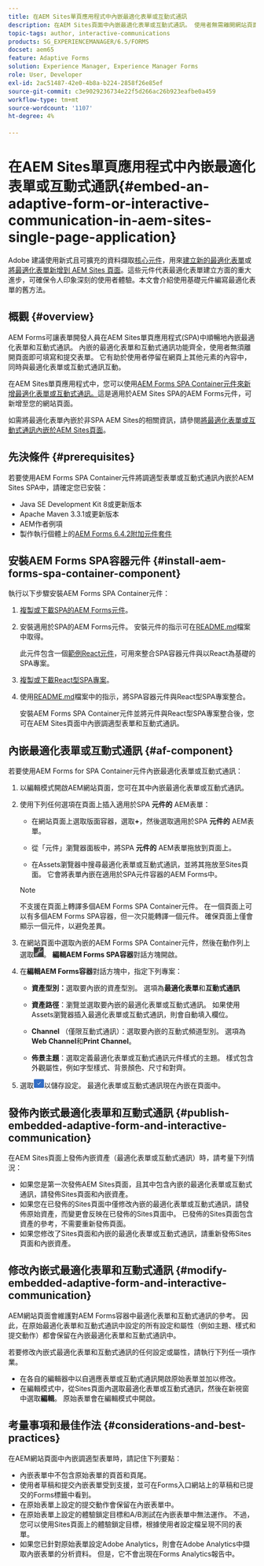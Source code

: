 ```yaml
---
title: 在AEM Sites單頁應用程式中內嵌最適化表單或互動式通訊
description: 在AEM Sites頁面中內嵌最適化表單或互動式通訊。 使用者無需離開網站頁面即可填寫及提交表單。
topic-tags: author, interactive-communications
products: SG_EXPERIENCEMANAGER/6.5/FORMS
docset: aem65
feature: Adaptive Forms
solution: Experience Manager, Experience Manager Forms
role: User, Developer
exl-id: 2ac51487-42e0-4b8a-b224-2858f26e85ef
source-git-commit: c3e9029236734e22f5d266ac26b923eafbe0a459
workflow-type: tm+mt
source-wordcount: '1107'
ht-degree: 4%

---
```


# 在AEM Sites單頁應用程式中內嵌最適化表單或互動式通訊{#embed-an-adaptive-form-or-interactive-communication-in-aem-sites-single-page-application}

<span class="preview">Adobe 建議使用新式且可擴充的資料擷取[核心元件](https://experienceleague.adobe.com/docs/experience-manager-core-components/using/adaptive-forms/introduction.html)，用來[建立新的最適化表單](/help/forms/using/create-an-adaptive-form-core-components.md)或[將最適化表單新增到 AEM Sites 頁面](/help/forms/using/create-or-add-an-adaptive-form-to-aem-sites-page.md)。這些元件代表最適化表單建立方面的重大進步，可確保令人印象深刻的使用者體驗。本文會介紹使用基礎元件編寫最適化表單的舊方法。</span>

## 概觀 {#overview}

AEM Forms可讓表單開發人員在AEM Sites單頁應用程式(SPA)中順暢地內嵌最適化表單和互動式通訊。 內嵌的最適化表單和互動式通訊功能齊全，使用者無須離開頁面即可填寫和提交表單。 它有助於使用者停留在網頁上其他元素的內容中，同時與最適化表單或互動式通訊互動。

在AEM Sites單頁應用程式中，您可以使用[AEM Forms SPA Container元件](../../forms/using/embed-adaptive-form-aem-sites-spa.md#af-component)[來新增最適化表單或互動式通訊。](../../forms/using/embed-adaptive-form-aem-sites-spa.md#af-component)這是適用於AEM Sites SPA的AEM Forms元件，可新增至您的網站頁面。

如需將最適化表單內嵌於非SPA AEM Sites的相關資訊，請參閱[將最適化表單或互動式通訊內嵌於AEM Sites頁面](/help/forms/using/embed-adaptive-form-aem-sites.md)。

## 先決條件 {#prerequisites}

若要使用AEM Forms SPA Container元件將調適型表單或互動式通訊內嵌於AEM Sites SPA中，請確定您已安裝：

* Java SE Development Kit 8或更新版本
* Apache Maven 3.3.1或更新版本
* AEM作者例項
* 製作執行個體上的[AEM Forms 6.4.2附加元件套件](https://helpx.adobe.com/aem-forms/kb/aem-forms-releases.html)

## 安裝AEM Forms SPA容器元件 {#install-aem-forms-spa-container-component}

執行以下步驟安裝AEM Forms SPA Container元件：

1. [複製或下載SPA的AEM Forms元件](https://github.com/Adobe-Marketing-Cloud/aem-forms/tree/master/forms-spa)。
1. 安裝適用於SPA的AEM Forms元件。 安裝元件的指示可在[README.md](https://github.com/Adobe-Marketing-Cloud/aem-forms/tree/master/forms-spa#aem-form-component)檔案中取得。

   此元件包含一個[範例React元件](https://github.com/Adobe-Marketing-Cloud/aem-forms/tree/master/forms-spa/react-component)，可用來整合SPA容器元件與以React為基礎的SPA專案。

1. [複製或下載React型SPA專案](https://github.com/adobe/aem-sample-we-retail-journal)。
1. 使用[README.md](https://github.com/Adobe-Marketing-Cloud/aem-forms/tree/master/forms-spa/react-component#aem-form-react-component-for-spa---editor)檔案中的指示，將SPA容器元件與React型SPA專案整合。

   安裝AEM Forms SPA Container元件並將元件與React型SPA專案整合後，您可在AEM Sites頁面中內嵌調適型表單和互動式通訊。

## 內嵌最適化表單或互動式通訊 {#af-component}

若要使用AEM Forms for SPA Container元件內嵌最適化表單或互動式通訊：

1. 以編輯模式開啟AEM網站頁面，您可在其中內嵌最適化表單或互動式通訊。
1. 使用下列任何選項在頁面上插入適用於SPA **元件的** AEM表單：

   * 在網站頁面上選取版面容器，選取&#x200B;**+**，然後選取適用於SPA **元件的** AEM表單。

   * 從「元件」瀏覽器面板中，將SPA **元件的** AEM表單拖放到頁面上。
   * 在Assets瀏覽器中搜尋最適化表單或互動式通訊，並將其拖放至Sites頁面。 它會將表單內嵌在適用於SPA元件容器的AEM Forms中。

   >[!NOTE]
   >
   >不支援在頁面上轉譯多個AEM Forms SPA Container元件。 在一個頁面上可以有多個AEM Forms SPA容器，但一次只能轉譯一個元件。 確保頁面上僅會顯示一個元件，以避免差異。

1. 在網站頁面中選取內嵌的AEM Forms SPA Container元件，然後在動作列上選取![settings_icon](assets/settings_icon.png)。 **編輯AEM Forms SPA容器**&#x200B;對話方塊開啟。
1. 在&#x200B;**編輯AEM Forms容器**&#x200B;對話方塊中，指定下列專案：

   * **資產型別：**&#x200B;選取要內嵌的資產型別。 選項為&#x200B;**最適化表單**&#x200B;和&#x200B;**互動式通訊**

   * **資產路徑**：瀏覽並選取要內嵌的最適化表單或互動式通訊。 如果使用Assets瀏覽器插入最適化表單或互動式通訊，則會自動填入欄位。
   * **Channel** （僅限互動式通訊）：選取要內嵌的互動式頻道型別。 選項為&#x200B;**Web Channel**&#x200B;和&#x200B;**Print Channel**。

   * **佈景主題**：選取定義最適化表單或互動式通訊元件樣式的主題。 樣式包含外觀屬性，例如字型樣式、背景顏色、尺寸和對齊。

1. 選取![done_icon](assets/done_icon.png)以儲存設定。 最適化表單或互動式通訊現在內嵌在頁面中。

## 發佈內嵌式最適化表單和互動式通訊 {#publish-embedded-adaptive-form-and-interactive-communication}

在AEM Sites頁面上發佈內嵌資產（最適化表單或互動式通訊）時，請考量下列情況：

* 如果您是第一次發佈AEM Sites頁面，且其中包含內嵌的最適化表單或互動式通訊，請發佈Sites頁面和內嵌資產。
* 如果您在已發佈的Sites頁面中僅修改內嵌的最適化表單或互動式通訊，請發佈原始資產，而變更會反映在已發佈的Sites頁面中。 已發佈的Sites頁面包含資產的參考，不需要重新發佈頁面。
* 如果您修改了Sites頁面和內嵌的最適化表單或互動式通訊，請重新發佈Sites頁面和內嵌資產。

## 修改內嵌式最適化表單和互動式通訊 {#modify-embedded-adaptive-form-and-interactive-communication}

AEM網站頁面會維護對AEM Forms容器中最適化表單和互動式通訊的參考。 因此，在原始最適化表單和互動式通訊中設定的所有設定和屬性（例如主題、樣式和提交動作）都會保留在內嵌最適化表單和互動式通訊中。

若要修改內嵌式最適化表單和互動式通訊的任何設定或屬性，請執行下列任一項作業。

* 在各自的編輯器中以自適應表單或互動式通訊開啟原始表單並加以修改。
* 在編輯模式中，從Sites頁面內選取最適化表單或互動式通訊，然後在新視窗中選取&#x200B;**編輯**。 原始表單會在編輯模式中開啟。

## 考量事項和最佳作法 {#considerations-and-best-practices}

在AEM網站頁面中內嵌調適型表單時，請記住下列要點：

* 內嵌表單中不包含原始表單的頁首和頁尾。
* 使用者草稿和提交內嵌表單受到支援，並可在Forms入口網站上的草稿和已提交的Forms標籤中看到。
* 在原始表單上設定的提交動作會保留在內嵌表單中。
* 在原始表單上設定的體驗鎖定目標和A/B測試在內嵌表單中無法運作。 不過，您可以使用Sites頁面上的體驗鎖定目標，根據使用者設定檔呈現不同的表單。
* 如果您已針對原始表單設定Adobe Analytics，則會在Adobe Analytics中擷取內嵌表單的分析資料。 但是，它不會出現在Forms Analytics報告中。
